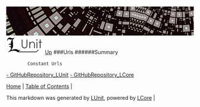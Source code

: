 ![](../Content/LUnit-banner-small.png "")
[<img align="right;" src="../Content/LUnit-logo-small.png">](../../README.md)
[Up](../LUnit.md)
###Urls
######Summary

            Constant Urls
            
[ - GitHubRepository_LUnit](Urls_GitHubRepository_LUnit.md)
[ - GitHubRepository_LCore](Urls_GitHubRepository_LCore.md)

[Home](../../README.md) | [Table of Contents](../../TableOfContents.md) | 


This markdown was generated by [LUnit](https://github.com/CodeSingularity/LUnit), powered by [LCore](https://github.com/CodeSingularity/LCore) | 

